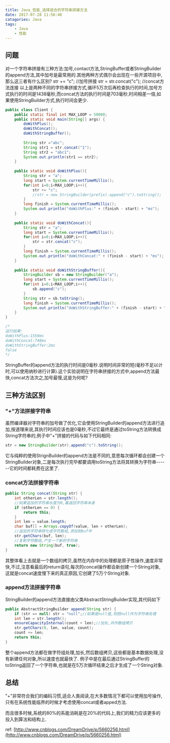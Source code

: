 ```yaml
---
title: Java_性能_选择适合的字符串拼接方法
date: 2017-07-28 11:58:48
catagories: Java
tags:
    - Java
    - 性能
---
```


## 问题

对一个字符串拼接有三种方法:加号,contact方法,StringBuffer或者StringBuilder的append方法,其中加号是最常用的.其他两种方式偶尔会出现在一些开源项目中,那么这三者有什么区别?
str += "c"; //加号拼接
str = str.concat("c"); //concat方法连接
以上是两种不同的字符串拼接方式,循环5万次后再检查执行的时间,加号方式执行的时间是1438毫秒,而concat方法的执行时间是703毫秒,时间相差一倍,如果使用StringBuilder方式,执行时间会更少.

```java
public class Client {
    public static final int MAX_LOOP = 50000;
    public static void main(String[] args) {
        doWithPlus();
        doWithConcat();
        doWithStringBuffer();
        
        String str ="abc";
        String str1 = str.concat("1");
        String str2 = "abc1";
        System.out.println(str1 == str2);
    }
    
    public static void doWithPlus(){
        String str = "a";
        long start = System.currentTimeMillis();
        for(int i=0;i<MAX_LOOP;i++){
            str += "c";
            //str = new StringBuilder(prefix).append("c").toString();
        }
        long finish = System.currentTimeMillis();
        System.out.println("doWithPlus:" + (finish - start) + "ms");
    }
    
    public static void doWithConcat(){
        String str = "a";
        long start = System.currentTimeMillis();
        for(int i=0;i<MAX_LOOP;i++){
            str = str.concat("c");
        }
        long finish = System.currentTimeMillis();
        System.out.println("doWithConcat:" + (finish - start) + "ms");
    }
    
    public static void doWithStringBuffer(){
        StringBuilder sb = new StringBuilder("a");
        long start = System.currentTimeMillis();
        for(int i=0;i<MAX_LOOP;i++){
            sb.append("c");
        }
        String str = sb.toString();
        long finish = System.currentTimeMillis();
        System.out.println("doWithStringBuffer:" + (finish - start) + "ms");
    }
}

/*
运行结果:
doWithPlus:1559ms
doWithConcat:748ms
doWithStringBuffer:2ms
false
*/
```

StringBuffer的append方法的执行时间是0毫秒.说明时间非常的短(毫秒不足以计时,可以使用纳秒进行计算).这个实验说明在字符串拼接的方式中,append方法最快,concat方法次之,加号最慢,这是为何呢?


## 三种方法区别

### "+"方法拼接字符串
虽然编译器对字符串的加号做了优化,它会使用StringBuilder的append方法进行追加,按道理来说,其执行时间应该也是0毫秒,不过它最终是通过toString方法转换成String字符串的,例子中"+"拼接的代码与如下代码相同:
```java
str = new StringBuilder(str).append("c").toString();
```
它与纯粹的使用StrignBuilder的append方法是不同的,意思每次循环都会创建一个StringBuilder对象,二是每次执行完毕都要调用toString方法将其转换为字符串------它的时间都耗费在这里了.

### concat方法拼接字符串
```java
public String concat(String str) {
    int otherLen = str.length();
    //如果追加的字符串长度为0,着返回字符串本身
    if (otherLen == 0) {
        return this;
    }
    int len = value.length;
    char buf[] = Arrays.copyOf(value, len + otherLen);
    //追加的字符串转化成字符数组,添加到buf中
    str.getChars(buf, len);
    //复制字符数组,产生一个新的字符串
    return new String(buf, true);
}
```
其整体看上去就是一个数组的拷贝,虽然在内存中的处理都是原子性操作,速度非常快,不过,注意看最后的return语句,每次的concat操作都会新创建一个String对象,这就是concat速度慢下来的真正原因,它创建了5万个String对象.

### append方法拼接字符串
StringBuilder的append方法直接由父类AbstractStringBuilder实现,其代码如下
```java
public AbstractStringBuilder append(String str) {
    if (str == null) str = "null";//如果是null值,则把null作为字符串处理
    int len = str.length();
    ensureCapacityInternal(count + len);//加长,并作数组拷贝
    str.getChars(0, len, value, count);
    count += len;
    return this;
}
```
整个append方法都在做字符组处理,加长,然后数组拷贝,这些都是基本数据处理,没有新建任何对象,所以速度也就最快了.
例子中是在最后通过StringBuffer的toString返回了一个字符串,也就是在5万次循环结束之后才生成了一个String对象.


## 总结
"+"非常符合我们的编码习惯,适合人类阅读,在大多数情况下都可以使用加号操作,只有在系统性能临界的时候才考虑使用concat或者apped方法.

而且很多时候,系统的80%的系能消耗是在20%的代码上,我们的精力应该更多的投入到算法和结构上.

ref: 
[http://www.cnblogs.com/DreamDrive/p/5660256.html](http://www.cnblogs.com/DreamDrive/p/5660256.html)
